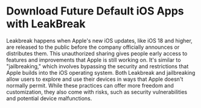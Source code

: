 # Download Future Default iOS Apps with LeakBreak


Leakbreak happens when Apple's new iOS updates, like iOS 18 and higher, are released to the public before the company officially announces or distributes them. This unauthorized sharing gives people early access to features and improvements that Apple is still working on. It's similar to "jailbreaking," which involves bypassing the security and restrictions that Apple builds into the iOS operating system. Both Leakbreak and jailbreaking allow users to explore and use their devices in ways that Apple doesn't normally permit. While these practices can offer more freedom and customization, they also come with risks, such as security vulnerabilities and potential device malfunctions.







